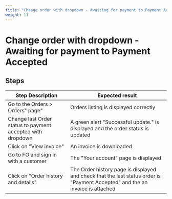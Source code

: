 ```yaml
---
title: "Change order with dropdown - Awaiting for payment to Payment Accepted"
weight: 11
---
```


# Change order with dropdown - Awaiting for payment to Payment Accepted
## Steps
| Step Description | Expected result |
| ----- | ----- |
| Go to the Orders > Orders" page" | Orders listing is displayed correctly |
| Change last Order status to payment accepted with dropdown | A green alert "Successful update." is displayed and the order status is updated |
| Click on "View invoice" | An invoice is downloaded |
| Go to FO and sign in with a customer | The "Your account" page is displayed |
| Click on "Order history and details" | The Order history page is displayed and check that the last status order is "Payment Accepted" and the an invoice is attached |
